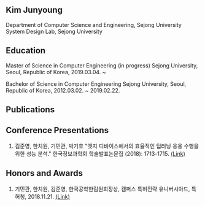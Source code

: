 ## Kim Junyoung
Department of Computer Science and Engineering, Sejong University
System Design Lab, Sejong University

## Education
Master of Science in Computer Engineering (in progress)
Sejong University, Seoul, Republic of Korea, 2019.03.04. ~

Bachelor of Science in Computer Engineering
Sejong University, Seoul, Republic of Korea, 2012.03.02. ~ 2019.02.22.

## Publications

## Conference Presentations
1. 김준영, 한치원, 기민관, 박기호 "엣지 디바이스에서의 효율적인 딥러닝 응용 수행을 위한 성능 분석." 한국정보과학회 학술발표논문집 (2018): 1713-1715. [(Link)](http://www.dbpia.co.kr/journal/articleDetail?nodeId=NODE07614068&language=ko_KR)

## Honors and Awards
1. 기민관, 한치원, 김준영, 한국공학한림원회장상, 캠퍼스 특허전략 유니버시아드, 특허청, 2018.11.21. [(Link)](https://www.kipa.org/cpu/4_u2018.jsp)
